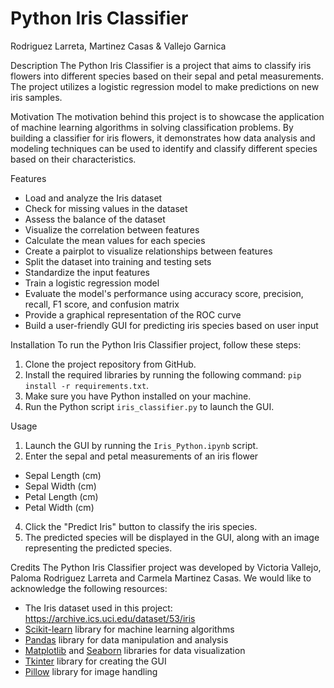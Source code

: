 # Python Iris Classifier
Rodriguez Larreta, Martinez Casas & Vallejo Garnica

Description
The Python Iris Classifier is a project that aims to classify iris flowers into different species based on their sepal and petal measurements. The project utilizes a logistic regression model to make predictions on new iris samples.

Motivation
The motivation behind this project is to showcase the application of machine learning algorithms in solving classification problems. By building a classifier for iris flowers, it demonstrates how data analysis and modeling techniques can be used to identify and classify different species based on their characteristics.

Features
- Load and analyze the Iris dataset
- Check for missing values in the dataset
- Assess the balance of the dataset
- Visualize the correlation between features
- Calculate the mean values for each species
- Create a pairplot to visualize relationships between features
- Split the dataset into training and testing sets
- Standardize the input features
- Train a logistic regression model
- Evaluate the model's performance using accuracy score, precision, recall, F1 score, and confusion matrix
- Provide a graphical representation of the ROC curve
- Build a user-friendly GUI for predicting iris species based on user input

Installation
To run the Python Iris Classifier project, follow these steps:

1. Clone the project repository from GitHub.
2. Install the required libraries by running the following command: `pip install -r requirements.txt`.
3. Make sure you have Python installed on your machine.
4. Run the Python script `iris_classifier.py` to launch the GUI.

Usage
1. Launch the GUI by running the `Iris_Python.ipynb` script.
2. Enter the sepal and petal measurements of an iris flower
  - Sepal Length (cm)
  - Sepal Width (cm)
  - Petal Length (cm)
  - Petal Width (cm)
4. Click the "Predict Iris" button to classify the iris species.
5. The predicted species will be displayed in the GUI, along with an image representing the predicted species.

Credits
The Python Iris Classifier project was developed by Victoria Vallejo, Paloma Rodriguez Larreta and Carmela Martinez Casas. We would like to acknowledge the following resources:

- The Iris dataset used in this project: https://archive.ics.uci.edu/dataset/53/iris
- [Scikit-learn](https://scikit-learn.org/) library for machine learning algorithms
- [Pandas](https://pandas.pydata.org/) library for data manipulation and analysis
- [Matplotlib](https://matplotlib.org/) and [Seaborn](https://seaborn.pydata.org/) libraries for data visualization
- [Tkinter](https://docs.python.org/3/library/tkinter.html) library for creating the GUI
- [Pillow](https://python-pillow.org/) library for image handling


